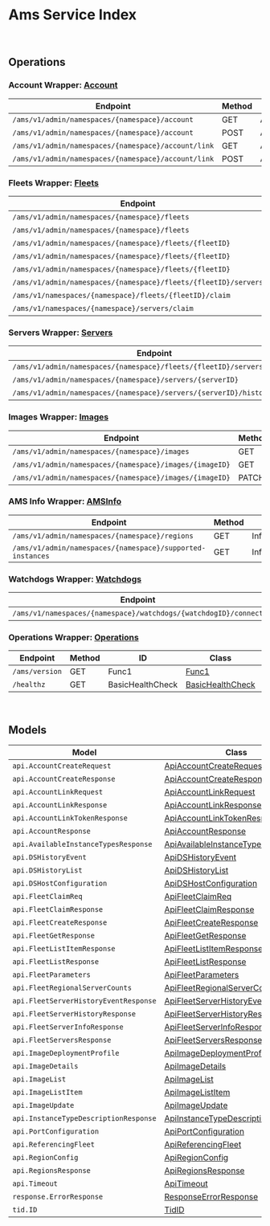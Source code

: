 # Ams Service Index

&nbsp;  

## Operations

### Account Wrapper:  [Account](../../src/main/java/net/accelbyte/sdk/api/ams/wrappers/Account.java)
| Endpoint | Method | ID | Class | Example |
|---|---|---|---|---|
| `/ams/v1/admin/namespaces/{namespace}/account` | GET | AccountGet | [AccountGet](../../src/main/java/net/accelbyte/sdk/api/ams/operations/account/AccountGet.java) | [AccountGet](../../samples/cli/src/main/java/net/accelbyte/sdk/cli/api/ams/account/AccountGet.java) |
| `/ams/v1/admin/namespaces/{namespace}/account` | POST | AccountCreate | [AccountCreate](../../src/main/java/net/accelbyte/sdk/api/ams/operations/account/AccountCreate.java) | [AccountCreate](../../samples/cli/src/main/java/net/accelbyte/sdk/cli/api/ams/account/AccountCreate.java) |
| `/ams/v1/admin/namespaces/{namespace}/account/link` | GET | AccountLinkTokenGet | [AccountLinkTokenGet](../../src/main/java/net/accelbyte/sdk/api/ams/operations/account/AccountLinkTokenGet.java) | [AccountLinkTokenGet](../../samples/cli/src/main/java/net/accelbyte/sdk/cli/api/ams/account/AccountLinkTokenGet.java) |
| `/ams/v1/admin/namespaces/{namespace}/account/link` | POST | AccountLink | [AccountLink](../../src/main/java/net/accelbyte/sdk/api/ams/operations/account/AccountLink.java) | [AccountLink](../../samples/cli/src/main/java/net/accelbyte/sdk/cli/api/ams/account/AccountLink.java) |

### Fleets Wrapper:  [Fleets](../../src/main/java/net/accelbyte/sdk/api/ams/wrappers/Fleets.java)
| Endpoint | Method | ID | Class | Example |
|---|---|---|---|---|
| `/ams/v1/admin/namespaces/{namespace}/fleets` | GET | FleetList | [FleetList](../../src/main/java/net/accelbyte/sdk/api/ams/operations/fleets/FleetList.java) | [FleetList](../../samples/cli/src/main/java/net/accelbyte/sdk/cli/api/ams/fleets/FleetList.java) |
| `/ams/v1/admin/namespaces/{namespace}/fleets` | POST | FleetCreate | [FleetCreate](../../src/main/java/net/accelbyte/sdk/api/ams/operations/fleets/FleetCreate.java) | [FleetCreate](../../samples/cli/src/main/java/net/accelbyte/sdk/cli/api/ams/fleets/FleetCreate.java) |
| `/ams/v1/admin/namespaces/{namespace}/fleets/{fleetID}` | GET | FleetGet | [FleetGet](../../src/main/java/net/accelbyte/sdk/api/ams/operations/fleets/FleetGet.java) | [FleetGet](../../samples/cli/src/main/java/net/accelbyte/sdk/cli/api/ams/fleets/FleetGet.java) |
| `/ams/v1/admin/namespaces/{namespace}/fleets/{fleetID}` | PUT | FleetUpdate | [FleetUpdate](../../src/main/java/net/accelbyte/sdk/api/ams/operations/fleets/FleetUpdate.java) | [FleetUpdate](../../samples/cli/src/main/java/net/accelbyte/sdk/cli/api/ams/fleets/FleetUpdate.java) |
| `/ams/v1/admin/namespaces/{namespace}/fleets/{fleetID}` | DELETE | FleetDelete | [FleetDelete](../../src/main/java/net/accelbyte/sdk/api/ams/operations/fleets/FleetDelete.java) | [FleetDelete](../../samples/cli/src/main/java/net/accelbyte/sdk/cli/api/ams/fleets/FleetDelete.java) |
| `/ams/v1/admin/namespaces/{namespace}/fleets/{fleetID}/servers` | GET | FleetServers | [FleetServers](../../src/main/java/net/accelbyte/sdk/api/ams/operations/fleets/FleetServers.java) | [FleetServers](../../samples/cli/src/main/java/net/accelbyte/sdk/cli/api/ams/fleets/FleetServers.java) |
| `/ams/v1/namespaces/{namespace}/fleets/{fleetID}/claim` | PUT | FleetClaimByID | [FleetClaimByID](../../src/main/java/net/accelbyte/sdk/api/ams/operations/fleets/FleetClaimByID.java) | [FleetClaimByID](../../samples/cli/src/main/java/net/accelbyte/sdk/cli/api/ams/fleets/FleetClaimByID.java) |
| `/ams/v1/namespaces/{namespace}/servers/claim` | PUT | FleetClaimByKeys | [FleetClaimByKeys](../../src/main/java/net/accelbyte/sdk/api/ams/operations/fleets/FleetClaimByKeys.java) | [FleetClaimByKeys](../../samples/cli/src/main/java/net/accelbyte/sdk/cli/api/ams/fleets/FleetClaimByKeys.java) |

### Servers Wrapper:  [Servers](../../src/main/java/net/accelbyte/sdk/api/ams/wrappers/Servers.java)
| Endpoint | Method | ID | Class | Example |
|---|---|---|---|---|
| `/ams/v1/admin/namespaces/{namespace}/fleets/{fleetID}/servers/history` | GET | FleetServerHistory | [FleetServerHistory](../../src/main/java/net/accelbyte/sdk/api/ams/operations/servers/FleetServerHistory.java) | [FleetServerHistory](../../samples/cli/src/main/java/net/accelbyte/sdk/cli/api/ams/servers/FleetServerHistory.java) |
| `/ams/v1/admin/namespaces/{namespace}/servers/{serverID}` | GET | FleetServerInfo | [FleetServerInfo](../../src/main/java/net/accelbyte/sdk/api/ams/operations/servers/FleetServerInfo.java) | [FleetServerInfo](../../samples/cli/src/main/java/net/accelbyte/sdk/cli/api/ams/servers/FleetServerInfo.java) |
| `/ams/v1/admin/namespaces/{namespace}/servers/{serverID}/history` | GET | ServerHistory | [ServerHistory](../../src/main/java/net/accelbyte/sdk/api/ams/operations/servers/ServerHistory.java) | [ServerHistory](../../samples/cli/src/main/java/net/accelbyte/sdk/cli/api/ams/servers/ServerHistory.java) |

### Images Wrapper:  [Images](../../src/main/java/net/accelbyte/sdk/api/ams/wrappers/Images.java)
| Endpoint | Method | ID | Class | Example |
|---|---|---|---|---|
| `/ams/v1/admin/namespaces/{namespace}/images` | GET | ImageList | [ImageList](../../src/main/java/net/accelbyte/sdk/api/ams/operations/images/ImageList.java) | [ImageList](../../samples/cli/src/main/java/net/accelbyte/sdk/cli/api/ams/images/ImageList.java) |
| `/ams/v1/admin/namespaces/{namespace}/images/{imageID}` | GET | ImageGet | [ImageGet](../../src/main/java/net/accelbyte/sdk/api/ams/operations/images/ImageGet.java) | [ImageGet](../../samples/cli/src/main/java/net/accelbyte/sdk/cli/api/ams/images/ImageGet.java) |
| `/ams/v1/admin/namespaces/{namespace}/images/{imageID}` | PATCH | ImagePatch | [ImagePatch](../../src/main/java/net/accelbyte/sdk/api/ams/operations/images/ImagePatch.java) | [ImagePatch](../../samples/cli/src/main/java/net/accelbyte/sdk/cli/api/ams/images/ImagePatch.java) |

### AMS Info Wrapper:  [AMSInfo](../../src/main/java/net/accelbyte/sdk/api/ams/wrappers/AMSInfo.java)
| Endpoint | Method | ID | Class | Example |
|---|---|---|---|---|
| `/ams/v1/admin/namespaces/{namespace}/regions` | GET | InfoRegions | [InfoRegions](../../src/main/java/net/accelbyte/sdk/api/ams/operations/ams_info/InfoRegions.java) | [InfoRegions](../../samples/cli/src/main/java/net/accelbyte/sdk/cli/api/ams/ams_info/InfoRegions.java) |
| `/ams/v1/admin/namespaces/{namespace}/supported-instances` | GET | InfoSupportedInstances | [InfoSupportedInstances](../../src/main/java/net/accelbyte/sdk/api/ams/operations/ams_info/InfoSupportedInstances.java) | [InfoSupportedInstances](../../samples/cli/src/main/java/net/accelbyte/sdk/cli/api/ams/ams_info/InfoSupportedInstances.java) |

### Watchdogs Wrapper:  [Watchdogs](../../src/main/java/net/accelbyte/sdk/api/ams/wrappers/Watchdogs.java)
| Endpoint | Method | ID | Class | Example |
|---|---|---|---|---|
| `/ams/v1/namespaces/{namespace}/watchdogs/{watchdogID}/connect` | GET | WatchdogConnect | [WatchdogConnect](../../src/main/java/net/accelbyte/sdk/api/ams/operations/watchdogs/WatchdogConnect.java) | [WatchdogConnect](../../samples/cli/src/main/java/net/accelbyte/sdk/cli/api/ams/watchdogs/WatchdogConnect.java) |

### Operations Wrapper:  [Operations](../../src/main/java/net/accelbyte/sdk/api/ams/wrappers/Operations.java)
| Endpoint | Method | ID | Class | Example |
|---|---|---|---|---|
| `/ams/version` | GET | Func1 | [Func1](../../src/main/java/net/accelbyte/sdk/api/ams/operations/operations/Func1.java) | [Func1](../../samples/cli/src/main/java/net/accelbyte/sdk/cli/api/ams/operations/Func1.java) |
| `/healthz` | GET | BasicHealthCheck | [BasicHealthCheck](../../src/main/java/net/accelbyte/sdk/api/ams/operations/operations/BasicHealthCheck.java) | [BasicHealthCheck](../../samples/cli/src/main/java/net/accelbyte/sdk/cli/api/ams/operations/BasicHealthCheck.java) |


&nbsp;  

## Models

| Model | Class |
|---|---|
| `api.AccountCreateRequest` | [ApiAccountCreateRequest](../../src/main/java/net/accelbyte/sdk/api/ams/models/ApiAccountCreateRequest.java) |
| `api.AccountCreateResponse` | [ApiAccountCreateResponse](../../src/main/java/net/accelbyte/sdk/api/ams/models/ApiAccountCreateResponse.java) |
| `api.AccountLinkRequest` | [ApiAccountLinkRequest](../../src/main/java/net/accelbyte/sdk/api/ams/models/ApiAccountLinkRequest.java) |
| `api.AccountLinkResponse` | [ApiAccountLinkResponse](../../src/main/java/net/accelbyte/sdk/api/ams/models/ApiAccountLinkResponse.java) |
| `api.AccountLinkTokenResponse` | [ApiAccountLinkTokenResponse](../../src/main/java/net/accelbyte/sdk/api/ams/models/ApiAccountLinkTokenResponse.java) |
| `api.AccountResponse` | [ApiAccountResponse](../../src/main/java/net/accelbyte/sdk/api/ams/models/ApiAccountResponse.java) |
| `api.AvailableInstanceTypesResponse` | [ApiAvailableInstanceTypesResponse](../../src/main/java/net/accelbyte/sdk/api/ams/models/ApiAvailableInstanceTypesResponse.java) |
| `api.DSHistoryEvent` | [ApiDSHistoryEvent](../../src/main/java/net/accelbyte/sdk/api/ams/models/ApiDSHistoryEvent.java) |
| `api.DSHistoryList` | [ApiDSHistoryList](../../src/main/java/net/accelbyte/sdk/api/ams/models/ApiDSHistoryList.java) |
| `api.DSHostConfiguration` | [ApiDSHostConfiguration](../../src/main/java/net/accelbyte/sdk/api/ams/models/ApiDSHostConfiguration.java) |
| `api.FleetClaimReq` | [ApiFleetClaimReq](../../src/main/java/net/accelbyte/sdk/api/ams/models/ApiFleetClaimReq.java) |
| `api.FleetClaimResponse` | [ApiFleetClaimResponse](../../src/main/java/net/accelbyte/sdk/api/ams/models/ApiFleetClaimResponse.java) |
| `api.FleetCreateResponse` | [ApiFleetCreateResponse](../../src/main/java/net/accelbyte/sdk/api/ams/models/ApiFleetCreateResponse.java) |
| `api.FleetGetResponse` | [ApiFleetGetResponse](../../src/main/java/net/accelbyte/sdk/api/ams/models/ApiFleetGetResponse.java) |
| `api.FleetListItemResponse` | [ApiFleetListItemResponse](../../src/main/java/net/accelbyte/sdk/api/ams/models/ApiFleetListItemResponse.java) |
| `api.FleetListResponse` | [ApiFleetListResponse](../../src/main/java/net/accelbyte/sdk/api/ams/models/ApiFleetListResponse.java) |
| `api.FleetParameters` | [ApiFleetParameters](../../src/main/java/net/accelbyte/sdk/api/ams/models/ApiFleetParameters.java) |
| `api.FleetRegionalServerCounts` | [ApiFleetRegionalServerCounts](../../src/main/java/net/accelbyte/sdk/api/ams/models/ApiFleetRegionalServerCounts.java) |
| `api.FleetServerHistoryEventResponse` | [ApiFleetServerHistoryEventResponse](../../src/main/java/net/accelbyte/sdk/api/ams/models/ApiFleetServerHistoryEventResponse.java) |
| `api.FleetServerHistoryResponse` | [ApiFleetServerHistoryResponse](../../src/main/java/net/accelbyte/sdk/api/ams/models/ApiFleetServerHistoryResponse.java) |
| `api.FleetServerInfoResponse` | [ApiFleetServerInfoResponse](../../src/main/java/net/accelbyte/sdk/api/ams/models/ApiFleetServerInfoResponse.java) |
| `api.FleetServersResponse` | [ApiFleetServersResponse](../../src/main/java/net/accelbyte/sdk/api/ams/models/ApiFleetServersResponse.java) |
| `api.ImageDeploymentProfile` | [ApiImageDeploymentProfile](../../src/main/java/net/accelbyte/sdk/api/ams/models/ApiImageDeploymentProfile.java) |
| `api.ImageDetails` | [ApiImageDetails](../../src/main/java/net/accelbyte/sdk/api/ams/models/ApiImageDetails.java) |
| `api.ImageList` | [ApiImageList](../../src/main/java/net/accelbyte/sdk/api/ams/models/ApiImageList.java) |
| `api.ImageListItem` | [ApiImageListItem](../../src/main/java/net/accelbyte/sdk/api/ams/models/ApiImageListItem.java) |
| `api.ImageUpdate` | [ApiImageUpdate](../../src/main/java/net/accelbyte/sdk/api/ams/models/ApiImageUpdate.java) |
| `api.InstanceTypeDescriptionResponse` | [ApiInstanceTypeDescriptionResponse](../../src/main/java/net/accelbyte/sdk/api/ams/models/ApiInstanceTypeDescriptionResponse.java) |
| `api.PortConfiguration` | [ApiPortConfiguration](../../src/main/java/net/accelbyte/sdk/api/ams/models/ApiPortConfiguration.java) |
| `api.ReferencingFleet` | [ApiReferencingFleet](../../src/main/java/net/accelbyte/sdk/api/ams/models/ApiReferencingFleet.java) |
| `api.RegionConfig` | [ApiRegionConfig](../../src/main/java/net/accelbyte/sdk/api/ams/models/ApiRegionConfig.java) |
| `api.RegionsResponse` | [ApiRegionsResponse](../../src/main/java/net/accelbyte/sdk/api/ams/models/ApiRegionsResponse.java) |
| `api.Timeout` | [ApiTimeout](../../src/main/java/net/accelbyte/sdk/api/ams/models/ApiTimeout.java) |
| `response.ErrorResponse` | [ResponseErrorResponse](../../src/main/java/net/accelbyte/sdk/api/ams/models/ResponseErrorResponse.java) |
| `tid.ID` | [TidID](../../src/main/java/net/accelbyte/sdk/api/ams/models/TidID.java) |
